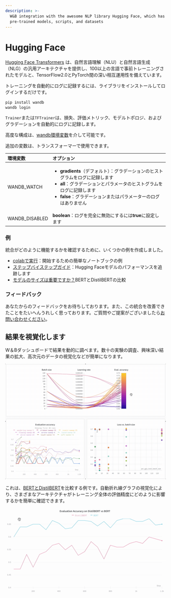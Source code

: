 ```yaml
---
description: >-
  W&B integration with the awesome NLP library Hugging Face, which has
  pre-trained models, scripts, and datasets
---
```


# Hugging Face

[Hugging Face Transformers](https://huggingface.co/transformers/) は、自然言語理解（NLU）と自然言語生成（NLG）の汎用アーキテクチャを提供し、100以上の言語で事前トレーニングされたモデルと、TensorFlow2.0とPyTorch間の深い相互運用性を備えています。

 トレーニングを自動的にログに記録するには、ライブラリをインストールしてログインするだけです。

```text
pip install wandb
wandb login
```

`Trainer`または`TFTrainer`は、損失、評価メトリック、モデルトポロジ、およびグラデーションを自動的にログに記録します。

 高度な構成は、[wandb環境変数](https://docs.wandb.com/library/environment-variables)を介して可能です。

 追加の変数は、トランスフォーマーで使用できます。

<table>
  <thead>
    <tr>
      <th style="text-align:left">&#x74B0;&#x5883;&#x5909;&#x6570;</th>
      <th style="text-align:left">&#x30AA;&#x30D7;&#x30B7;&#x30E7;&#x30F3;</th>
    </tr>
  </thead>
  <tbody>
    <tr>
      <td style="text-align:left">WANDB_WATCH</td>
      <td style="text-align:left">
        <ul>
          <li> <b>gradients</b>&#xFF08;&#x30C7;&#x30D5;&#x30A9;&#x30EB;&#x30C8;&#xFF09;&#xFF1A;&#x30B0;&#x30E9;&#x30C7;&#x30FC;&#x30B7;&#x30E7;&#x30F3;&#x306E;&#x30D2;&#x30B9;&#x30C8;&#x30B0;&#x30E9;&#x30E0;&#x3092;&#x30ED;&#x30B0;&#x306B;&#x8A18;&#x9332;&#x3057;&#x307E;&#x3059;</li>
          <li> <b>all</b>&#xFF1A;&#x30B0;&#x30E9;&#x30C7;&#x30FC;&#x30B7;&#x30E7;&#x30F3;&#x3068;&#x30D1;&#x30E9;&#x30E1;&#x30FC;&#x30BF;&#x306E;&#x30D2;&#x30B9;&#x30C8;&#x30B0;&#x30E9;&#x30E0;&#x3092;&#x30ED;&#x30B0;&#x306B;&#x8A18;&#x9332;&#x3057;&#x307E;&#x3059;</li>
          <li><b>false</b>&#xFF1A;&#x30B0;&#x30E9;&#x30C7;&#x30FC;&#x30B7;&#x30E7;&#x30F3;&#x307E;&#x305F;&#x306F;&#x30D1;&#x30E9;&#x30E1;&#x30FC;&#x30BF;&#x30FC;&#x306E;&#x30ED;&#x30B0;&#x306F;&#x3042;&#x308A;&#x307E;&#x305B;&#x3093;</li>
        </ul>
      </td>
    </tr>
    <tr>
      <td style="text-align:left">WANDB_DISABLED</td>
      <td style="text-align:left"> <b>boolean</b>&#xFF1A;&#x30ED;&#x30B0;&#x3092;&#x5B8C;&#x5168;&#x306B;&#x7121;&#x52B9;&#x306B;&#x3059;&#x308B;&#x306B;&#x306F;<b>true</b>&#x306B;&#x8A2D;&#x5B9A;&#x3057;&#x307E;&#x3059;</td>
    </tr>
  </tbody>
</table>

###  **例**

 統合がどのように機能するかを確認するために、いくつかの例を作成しました。

*  [colabで実行](https://colab.research.google.com/drive/1NEiqNPhiouu2pPwDAVeFoN4-vTYMz9F8?usp=sharing)：開始するための簡単なノートブックの例
*  [ステップバイステップガイド](https://app.wandb.ai/jxmorris12/huggingface-demo/reports/A-Step-by-Step-Guide-to-Tracking-Hugging-Face-Model-Performance--VmlldzoxMDE2MTU)：Hugging Faceモデルのパフォーマンスを追跡します
*  [モデルのサイズは重要ですか？](https://wandb.ai/jack-morris/david-vs-goliath/reports/Does-model-size-matter%3F-A-comparison-of-BERT-and-DistilBERT--VmlldzoxMDUxNzU)BERTとDistilBERTの比較

###  **フィードバック**

 あなたからのフィードバックをお待ちしております。また、この統合を改善できたことをたいへんうれしく思っております。ご質問やご提案がございましたら[お問い合わせください](https://app.gitbook.com/@weights-and-biases/s/docs/~/drafts/-MN_4xmW6jcYndpU_n9G/v/japanese/company/getting-help)。

## **結果を視覚化します**

W＆Bダッシュボードで結果を動的に調べます。数十の実験の調査、興味深い結果の拡大、高次元のデータの視覚化などが簡単になります。  


![](../.gitbook/assets/hf-gif-15%20%282%29%20%282%29%20%283%29%20%283%29.gif)

 これは、[BERTとDistilBERT](https://wandb.ai/jack-morris/david-vs-goliath/reports/Does-model-size-matter%3F-Comparing-BERT-and-DistilBERT-using-Sweeps--VmlldzoxMDUxNzU)を比較する例です。自動折れ線グラフの視覚化により、さまざまなアーキテクチャがトレーニング全体の評価精度にどのように影響するかを簡単に確認できます。

![](../.gitbook/assets/gif-for-comparing-bert.gif)

